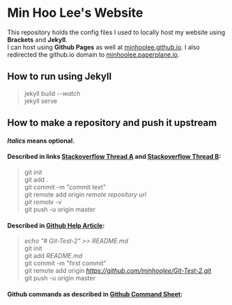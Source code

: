 # Min Hoo Lee's Website
This repository holds the config files I used to locally host my website using **Brackets** and **Jekyll**.  
I can host using **Github Pages** as well at [minhoolee.github.io](minhoolee.github.io).
I also redirected the github.io domain to [minhoolee.paperplane.io](minhoolee.paperplane.io).

## How to run using Jekyll
> jekyll build _--watch_  
jekyll serve

## How to make a repository and push it upstream
#### _Italics_ means optional.
#### Described in links [Stackoverflow Thread A](http://stackoverflow.com/questions/1960799/using-git-and-dropbox-together-effectively) and  [Stackoverflow Thread B](http://stackoverflow.com/questions/19312622/git-push-vs-git-push-origin-branchname):
> git init  
git add .  
git commit -m "commit text"  
git remote add origin _remote repository url_  
_git remote -v_  
git push -u origin master

#### Described in [Github Help Article](https://help.github.com/articles/adding-an-existing-project-to-github-using-the-command-line/): 
> _echo "# Git-Test-2" >> README.md_  
git init  
git add _README.md_  
git commit -m "first commit"  
git remote add origin _https://github.com/minhoolee/Git-Test-2.git_  
git push -u origin master

#### Github commands as described in [Github Command Sheet](https://github.com/WebDevStudios/CLI-Cheat-Sheet/blob/master/git-commands.md):
